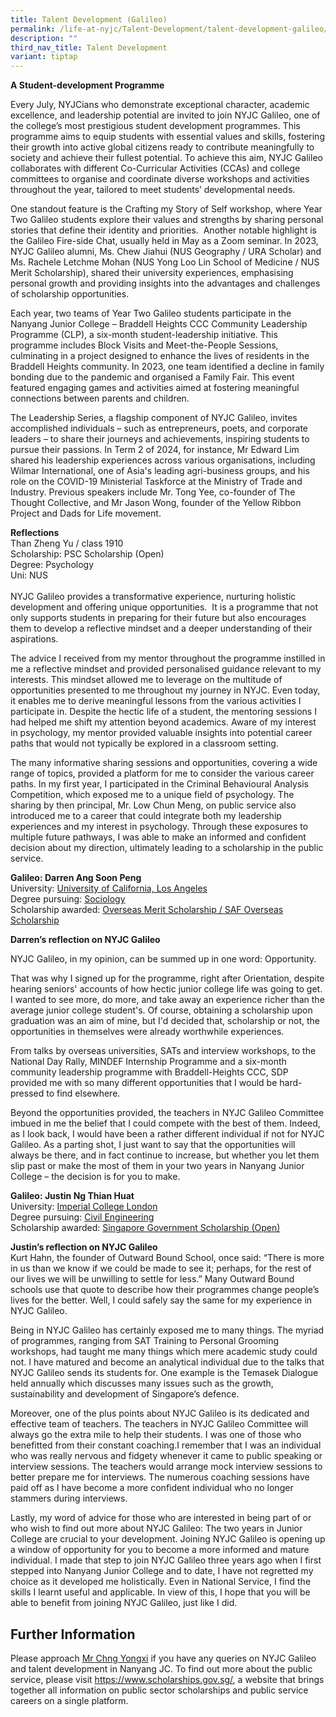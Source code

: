 ```yaml
---
title: Talent Development (Galileo)
permalink: /life-at-nyjc/Talent-Development/talent-development-galileo/
description: ""
third_nav_title: Talent Development
variant: tiptap
---
```

<p><strong>A Student-development Programme</strong>
</p>
<p>Every July, NYJCians who demonstrate exceptional character, academic excellence,
and leadership potential are invited to join NYJC Galileo, one of the college’s
most prestigious student development programmes. This programme aims to
equip students with essential values and skills, fostering their growth
into active global citizens ready to contribute meaningfully to society
and achieve their fullest potential. To achieve this aim, NYJC Galileo
collaborates with different Co-Curricular Activities (CCAs) and college
committees to organise and coordinate diverse workshops and activities
throughout the year, tailored to meet students’ developmental needs.</p>
<p>One standout feature is the Crafting my Story of Self workshop, where
Year Two Galileo students explore their values and strengths by sharing
personal stories that define their identity and priorities.&nbsp; Another
notable highlight is the Galileo Fire-side Chat, usually held in May as
a Zoom seminar. In 2023, NYJC Galileo alumni, Ms. Chew Jiahui (NUS Geography
/ URA Scholar) and Ms. Rachele Letchme Mohan (NUS Yong Loo Lin School of
Medicine / NUS Merit Scholarship), shared their university experiences,
emphasising personal growth and providing insights into the advantages
and challenges of scholarship opportunities.</p>
<p>Each year, two teams of Year Two Galileo students participate in the Nanyang
Junior College – Braddell Heights CCC Community Leadership Programme (CLP),
a six-month student-leadership initiative. This programme includes Block
Visits and Meet-the-People Sessions, culminating in a project designed
to enhance the lives of residents in the Braddell Heights community. In
2023, one team identified a decline in family bonding due to the pandemic
and organised a Family Fair. This event featured engaging games and activities
aimed at fostering meaningful connections between parents and children.</p>
<p>The Leadership Series, a flagship component of NYJC Galileo, invites accomplished
individuals – such as entrepreneurs, poets, and corporate leaders – to
share their journeys and achievements, inspiring students to pursue their
passions. In Term 2 of 2024, for instance, Mr Edward Lim shared his leadership
experiences across various organisations, including Wilmar International,
one of Asia's leading agri-business groups, and his role on the COVID-19
Ministerial Taskforce at the Ministry of Trade and Industry. Previous speakers
include Mr. Tong Yee, co-founder of The Thought Collective, and Mr Jason
Wong, founder of the Yellow Ribbon Project and Dads for Life movement.</p>
<p><strong>Reflections</strong>
<br>Than Zheng Yu / class 1910
<br>Scholarship: PSC Scholarship (Open)
<br>Degree: Psychology
<br>Uni: NUS
<br>
<br>NYJC Galileo provides a transformative experience, nurturing holistic
development and offering unique opportunities.&nbsp; It is a programme
that not only supports students in preparing for their future but also
encourages them to develop a reflective mindset and a deeper understanding
of their aspirations.</p>
<p></p>
<p>The advice I received from my mentor throughout the programme instilled
in me a reflective mindset and provided personalised guidance relevant
to my interests. This mindset allowed me to leverage on the multitude of
opportunities presented to me throughout my journey in NYJC. Even today,
it enables me to derive meaningful lessons from the various activities
I participate in. Despite the hectic life of a student, the mentoring sessions
I had helped me shift my attention beyond academics. Aware of my interest
in psychology, my mentor provided valuable insights into potential career
paths that would not typically be explored in a classroom setting.&nbsp;</p>
<p></p>
<p>The many informative sharing sessions and opportunities, covering a wide
range of topics, provided a platform for me to consider the various career
paths. In my first year, I participated in the Criminal Behavioural Analysis
Competition, which exposed me to a unique field of psychology. The sharing
by then principal, Mr. Low Chun Meng, on public service also introduced
me to a career that could integrate both my leadership experiences and
my interest in psychology. Through these exposures to multiple future pathways,
I was able to make an informed and confident decision about my direction,
ultimately leading to a scholarship in the public service.</p>
<p><strong>Galileo: Darren Ang Soon Peng</strong>
<br>University:&nbsp;<u>University of California, Los Angeles</u>
<br>Degree pursuing:&nbsp;<u>Sociology</u>
<br>Scholarship awarded:&nbsp;<u>Overseas Merit Scholarship / SAF Overseas Scholarship</u>
</p>
<p><strong>Darren’s reflection on NYJC Galileo</strong>
</p>
<p>NYJC Galileo, in my opinion, can be summed up in one word: Opportunity.</p>
<p>That was why I signed up for the programme, right after Orientation, despite
hearing seniors' accounts of how hectic junior college life was going to
get. I wanted to see more, do more, and take away an experience richer
than the average junior college student's. Of course, obtaining a scholarship
upon graduation was an aim of mine, but I'd decided that, scholarship or
not, the opportunities in themselves were already worthwhile experiences.</p>
<p>From talks by overseas universities, SATs and interview workshops, to
the National Day Rally, MINDEF Internship Programme and a six-month community
leadership programme with Braddell-Heights CCC, SDP provided me with so
many different opportunities that I would be hard-pressed to find elsewhere.</p>
<p>Beyond the opportunities provided, the teachers in NYJC Galileo Committee
imbued in me the belief that I could compete with the best of them. Indeed,
as I look back, I would have been a rather different individual if not
for NYJC Galileo. As a parting shot, I just want to say that the opportunities
will always be there, and in fact continue to increase, but whether you
let them slip past or make the most of them in your two years in Nanyang
Junior College – the decision is for you to make.</p>
<p><strong>Galileo: Justin Ng Thian Huat</strong>
<br>University:&nbsp;<u>Imperial College London</u>
<br>Degree pursuing:&nbsp;<u>Civil Engineering</u>
<br>Scholarship awarded:&nbsp;<u>Singapore Government Scholarship (Open)</u>
</p>
<p><strong>Justin’s reflection on NYJC Galileo</strong>
<br>Kurt Hahn, the founder of Outward Bound School, once said: “There is more
in us than we know if we could be made to see it; perhaps, for the rest
of our lives we will be unwilling to settle for less.” Many Outward Bound
schools use that quote to describe how their programmes change people’s
lives for the better. Well, I could safely say the same for my experience
in NYJC Galileo.</p>
<p>Being in NYJC Galileo has certainly exposed me to many things. The myriad
of programmes, ranging from SAT Training to Personal Grooming workshops,
had taught me many things which mere academic study could not. I have matured
and become an analytical individual due to the talks that NYJC Galileo
sends its students for. One example is the Temasek Dialogue held annually
which discusses many issues such as the growth, sustainability and development
of Singapore’s defence.</p>
<p>Moreover, one of the plus points about NYJC Galileo is its dedicated and
effective team of teachers. The teachers in NYJC Galileo Committee will
always go the extra mile to help their students. I was one of those who
benefitted from their constant coaching.I remember that I was an individual
who was really nervous and fidgety whenever it came to public speaking
or interview sessions. The teachers would arrange mock interview sessions
to better prepare me for interviews. The numerous coaching sessions have
paid off as I have become a more confident individual who no longer stammers
during interviews.</p>
<p>Lastly, my word of advice for those who are interested in being part of
or who wish to find out more about NYJC Galileo: The two years in Junior
College are crucial to your development. Joining NYJC Galileo is opening
up a window of opportunity for you to become a more informed and mature
individual. I made that step to join NYJC Galileo three years ago when
I first stepped into Nanyang Junior College and to date, I have not regretted
my choice as it developed me holistically. Even in National Service, I
find the skills I learnt useful and applicable. In view of this, I hope
that you will be able to benefit from joining NYJC Galileo, just like I
did.</p>
<h2><strong>Further Information<br></strong></h2>
<p>Please approach&nbsp;<a href="mailto:chng_yongxi@schools.gov.sg" rel="noopener" target="_blank">Mr Chng Yongxi</a>&nbsp;if
you have any queries on NYJC Galileo and talent development in Nanyang
JC. To find out more about the public service, please visit&nbsp;<a href="https://www.scholarships.gov.sg/" rel="noopener" target="_blank">https://www.scholarships.gov.sg/</a>,&nbsp;a&nbsp;website
that brings together all information on public sector scholarships and
public service careers on a single platform.</p>